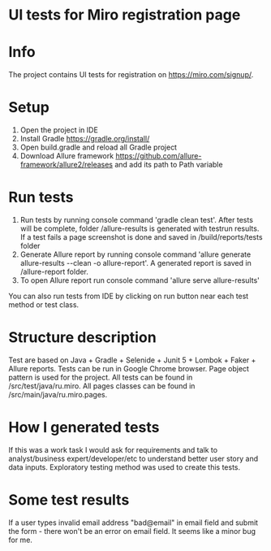# UI tests for Miro registration page

# Info
The project contains UI tests for registration on https://miro.com/signup/.

# Setup
1. Open the project in IDE
2. Install Gradle https://gradle.org/install/
3. Open build.gradle and reload all Gradle project
4. Download Allure framework https://github.com/allure-framework/allure2/releases and add its path to Path variable

# Run tests
1. Run tests by running console command 'gradle clean test'.
   After tests will be complete, folder /allure-results is generated with testrun results.
   If a test fails a page screenshot is done and saved in /build/reports/tests folder
2. Generate Allure report by running console command 'allure generate allure-results --clean -o allure-report'.
   A generated report is saved in /allure-report folder.
3. To open Allure report run console command 'allure serve allure-results'

You can also run tests from IDE by clicking on run button near each test method or test class.

# Structure description
Test are based on Java + Gradle + Selenide + Junit 5 + Lombok + Faker + Allure reports. 
Tests can be run in Google Chrome browser.
Page object pattern is used for the project.
All tests can be found in /src/test/java/ru.miro.
All pages classes can be found in /src/main/java/ru.miro.pages.

# How I generated tests
If this was a work task I would ask for requirements and talk to analyst/business expert/developer/etc to understand better user story and data inputs. 
Exploratory testing method was used to create this tests.

# Some test results
If a user types invalid email address "bad@email" in email field and submit the form - there won't be an error on email field. 
It seems like a minor bug for me.